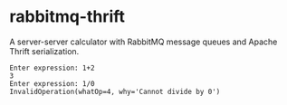 # rabbitmq-thrift

A server-server calculator with RabbitMQ message queues and Apache Thrift serialization.

```
Enter expression: 1+2
3
Enter expression: 1/0
InvalidOperation(whatOp=4, why='Cannot divide by 0')
```
